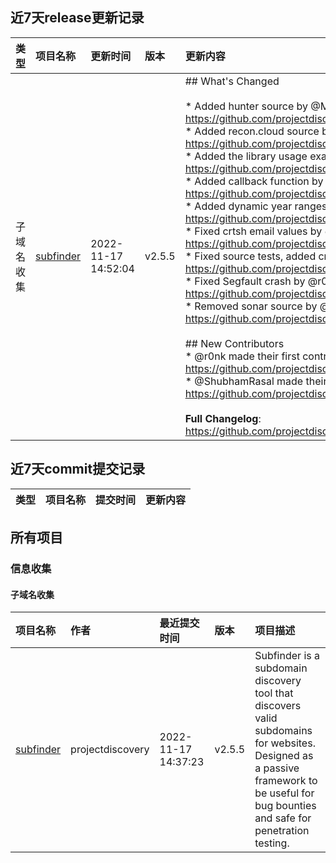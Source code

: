 ## 近7天release更新记录
| 类型| 项目名称 | 更新时间 | 版本 | 更新内容 |
| :---- | :---- | :---- | :---- | :---- |
| 子域名收集 | [subfinder](https://github.com/projectdiscovery/subfinder) | 2022-11-17 14:52:04 | v2.5.5 | ## What's Changed<br><br>* Added hunter source by @Mzack9999 in https://github.com/projectdiscovery/subfinder/pull/680<br>* Added recon.cloud source by @Mzack9999 in https://github.com/projectdiscovery/subfinder/pull/679<br>* Added the library usage example by @forgedhallpass in https://github.com/projectdiscovery/subfinder/pull/693<br>* Added callback function by @ShubhamRasal in https://github.com/projectdiscovery/subfinder/pull/699<br>* Added dynamic year ranges for commoncrawl by @vzamanillo in https://github.com/projectdiscovery/subfinder/pull/687<br>* Fixed crtsh email values by @vzamanillo in https://github.com/projectdiscovery/subfinder/pull/676<br>* Fixed source tests, added crtsh with recursion by @vzamanillo in https://github.com/projectdiscovery/subfinder/pull/702<br>* Fixed Segfault crash by @r0nk in https://github.com/projectdiscovery/subfinder/pull/672<br>* Removed sonar source by @vzamanillo in https://github.com/projectdiscovery/subfinder/pull/701<br><br>## New Contributors<br>* @r0nk made their first contribution in https://github.com/projectdiscovery/subfinder/pull/672<br>* @ShubhamRasal made their first contribution in https://github.com/projectdiscovery/subfinder/pull/699<br><br>**Full Changelog**: https://github.com/projectdiscovery/subfinder/compare/v2.5.4...v2.5.5<br> |
## 近7天commit提交记录
| 类型| 项目名称 | 提交时间 | 更新内容 |
| :---- | :---- | :---- | :---- |
## 所有项目
### 信息收集
#### 子域名收集
| 项目名称 | 作者 | 最近提交时间 | 版本 | 项目描述 |
| :---- | :---- | :---- | :---- | :---- |
| [subfinder](https://github.com/projectdiscovery/subfinder) | projectdiscovery | 2022-11-17 14:37:23 | v2.5.5 | Subfinder is a subdomain discovery tool that discovers valid subdomains for websites. Designed as a passive framework to be useful for bug bounties and safe for penetration testing. |
